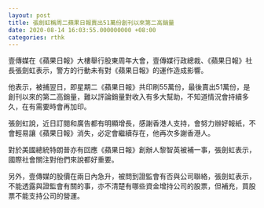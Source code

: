 ```yaml
---
layout: post
title: 張劍虹稱周二蘋果日報賣出51萬份創刊以來第二高銷量
date: 2020-08-14 16:03:55.000000000 +08:00
categories: rthk
---
```


壹傳媒在《蘋果日報》大樓舉行股東周年大會，壹傳媒行政總裁、《蘋果日報》社長張劍虹表示，警方的行動未有對《蘋果日報》的運作造成影響。

他表示，被捕翌日，即星期二《蘋果日報》共印刷55萬份，最後賣出51萬份，是創刊以來的第二高銷量，難以評論銷量對收入有多大幫助，不知道情況會持續多久，在有需要時會再加印。

張劍虹說，近日訂閱和廣告都有明顯增長，感謝香港人支持，會努力辦好報紙，不會輕易讓《蘋果日報》消失，必定會繼續存在，他再次多謝香港人。

對於美國總統特朗普亦有回應《蘋果日報》創辦人黎智英被補一事，張劍虹表示，國際社會關注對他們來說都好重要。

另外，壹傳媒的股價在兩日內急升，被問到證監會有否與公司聯絡，張劍虹表示，不能透露與證監會有關的事，亦不清楚有哪些資金增持公司的股票，但補充，買股票不能支持公司的營運。
